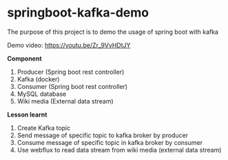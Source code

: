 # springboot-kafka-demo
The purpose of this project is to demo the usage of spring boot with kafka

Demo video: https://youtu.be/Zr_9VvHDtJY

**Component**

1. Producer (Spring boot rest controller)
2. Kafka (docker)
3. Consumer (Spring boot rest controller)
4. MySQL database
5. Wiki media (External data stream)


**Lesson learnt**

1. Create Kafka topic
2. Send message of specific topic to kafka broker by producer
3. Consume message of specific topic in kafka broker by consumer
4. Use webflux to read data stream from wiki media (external data stream)
